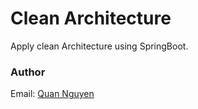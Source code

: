 # Clean Architecture

Apply clean Architecture using SpringBoot.


### Author 
Email: [Quan Nguyen](nquan@outlook.com.vn)